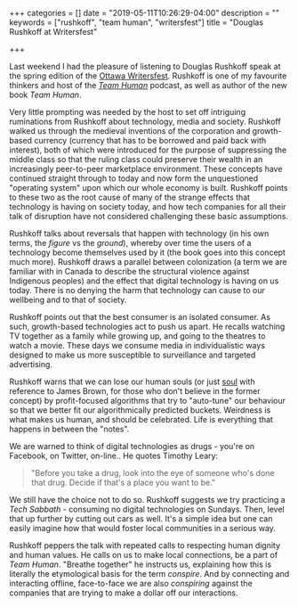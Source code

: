 +++
categories = []
date = "2019-05-11T10:26:29-04:00"
description = ""
keywords = ["rushkoff", "team human", "writersfest"]
title = "Douglas Rushkoff at Writersfest"

+++

Last weekend I had the pleasure of listening to Douglas Rushkoff speak at the spring edition of the [Ottawa Writersfest](https://writersfestival.org/). Rushkoff is one of my favourite thinkers and host of the [_Team Human_](https://teamhuman.fm/) podcast, as well as author of the new book _Team Human_. 

Very little prompting was needed by the host to set off intriguing ruminations from Rushkoff about technology, media and society. Rushkoff walked us through the medieval inventions of the corporation and growth-based currency (currency that has to be borrowed and paid back with interest), both of which were introduced for the purpose of suppressing the middle class so that the ruling class could preserve their wealth in an increasingly peer-to-peer marketplace environment. These concepts have continued straight through to today and now form the unquestioned "operating system" upon which our whole economy is built. Rushkoff points to these two as the root cause of many of the strange effects that technology is having on society today, and how tech companies for all their talk of disruption have not considered challenging these basic assumptions.

Rushkoff talks about reversals that happen with technology (in his own terms, the _figure_ vs the _ground_), whereby over time the users of a technology become themselves used by it (the book goes into this concept much more). Rushkoff draws a parallel between colonization (a term we are familiar with in Canada to describe the structural violence against Indigenous peoples) and the effect that digital technology is having on us today. There is no denying the harm that technology can cause to our wellbeing and to that of society.

Rushkoff points out that the best consumer is an isolated consumer. As such, growth-based technologies act to push us apart. He recalls watching TV together as a family while growing up, and going to the theatres to watch a movie. These days we consume media in individualistic ways designed to make us more susceptible to surveillance and targeted advertising.

Rushkoff warns that we can lose our human souls (or just [soul](https://www.youtube.com/user/JamesBrownOfficial) with reference to James Brown, for those who don't believe in the former concept) by profit-focused algorithms that try to "auto-tune" our behaviour so that we better fit our algorithmically predicted buckets. Weirdness is what makes us human, and should be celebrated. Life is everything that happens in between the "notes".

We are warned to think of digital technologies as drugs - you're on Facebook, on Twitter, on-line.. He quotes Timothy Leary: 

> "Before you take a drug, look into the eye of someone who's done that drug. Decide if that's a place you want to be."

We still have the choice not to do so. Rushkoff suggests we try practicing a _Tech Sabbath_ - consuming no digital technologies on Sundays. Then, level that up further by cutting out cars as well. It's a simple idea but one can easily imagine how that would foster local communities in a serious way.

Rushkoff peppers the talk with repeated calls to respecting human dignity and human values. He calls on us to make local connections, be a part of _Team Human_. "Breathe together" he instructs us, explaining how this is literally the etymological basis for the term _conspire_. And by connecting and interacting offline, face-to-face we are also _conspiring_ against the companies that are trying to make a dollar off our interactions.